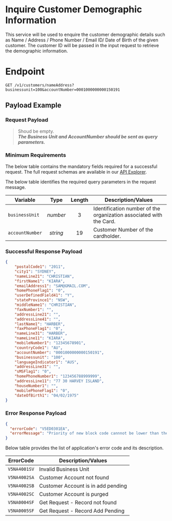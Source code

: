 # Inquire Customer Demographic Information

This service will be used to enquire the customer demographic details such as Name / Address / Phone Number / Email ID/ Date of Birth of the given customer.  The customer ID will be passed in the input request to retrieve the demographic information. 



# Endpoint
`GET /v1/customers/nameAddress?businessunit=100&accountNumber=0001000000000150191`


## Payload Example


### Request Payload

>Shoud be empty.  
***The Business Unit and AccountNumber should be sent as query parameters.***

### Minimum Requirements
The below table contains the mandatory fields required for a successful request. The full request schemas are available in our [API Explorer](../api/?type=get&path=/v1/customers/nameAddress).

The below table identifies the required query parameters in the request message.

| Variable | Type | Length | Description/Values |
| -------- | :--: | :------------: | ------------------ |
| `businessUnit` | *number* | 3 | Identification number of the organization associated with the Card. |
| `accountNumber` | *string* | 19 | Customer Number of the cardholder. | 


### Successful Response Payload

```json
{
    "postalCode1": "2011",
    "city1": "SYDNEY",
    "nameLine21": "CHRISTIAN",
    "firstName1": "KIARA",
    "emailAddress1": "SAM@GMAIL.COM",
    "homePhoneFlag1": "0",
    "userDefinedField41": "Y",
    "stateProvince1": "NSW",
    "middleName1": "CHRISTIAN",
    "faxNumber1": "",
    "addressLine21": "",
    "addressLine41": "",
    "lastName1": "HARBER",
    "faxPhoneFlag1": "0",
    "nameLine31": "HARBER",
    "nameLine11": "KIARA",
    "mobileNumber1": "12345678901",
    "countryCode1": "AU",
    "accountNumber": "0001000000000150191",
    "businessunit": "100",
    "languageIndicator1": "AUS",
    "addressLine31": "",
    "sMSFlag1": "0",
    "homePhoneNumber1": "123456788999999",
    "addressLine11": "77 30 HARVEY ISLAND",
    "houseNumber1": "",
    "mobilePhoneFlag1": "0",
    "dateOfBirth1": "04/02/1975"
}
```

### Error Response Payload

```json
{
  "errorCode": "V5ED0301EA",
  "errorMessage": "Priority of new block code cannnot be lower than the existing block code"  
}
```
Below table provides the list of application's error code and its description. 

| ErrorCode |  Description/Values |
| --------  | ------------------ |
|`V5NA4001SV` |	Invalid Business Unit|  
|`V5NA4002SA` |	Customer Account not found|
|`V5NA4002SB` |	Customer Account is in add pending|
|`V5NA4002SC` |	Customer Account is purged|
|`V5NA0004SF` |	Get  Request - Record not found|
|`V5NA0005SF` |	Get Request - Record Add Pending|
